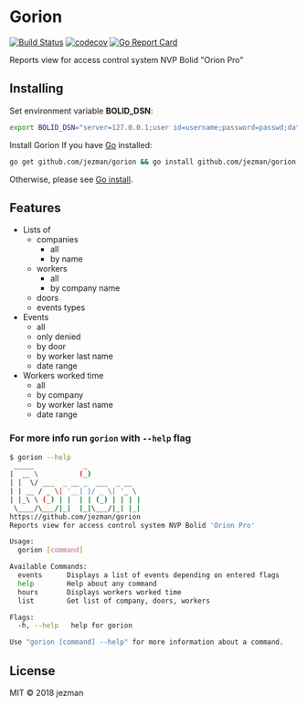 # Gorion

[![Build Status](https://travis-ci.org/jezman/gorion.svg?branch=master)](https://travis-ci.org/jezman/gorion) [![codecov](https://codecov.io/gh/jezman/gorion/branch/master/graph/badge.svg)](https://codecov.io/gh/jezman/gorion) [![Go Report Card](https://goreportcard.com/badge/github.com/jezman/gorion)](https://goreportcard.com/report/github.com/jezman/gorion)


Reports view for access control system NVP Bolid "Orion Pro"

## Installing

Set environment variable **BOLID_DSN**:

```bash
export BOLID_DSN="server=127.0.0.1;user id=username;password=passwd;database=base"
```

Install Gorion
If you have [Go](https://golang.org/) installed:

```bash
go get github.com/jezman/gorion && go install github.com/jezman/gorion
```

Otherwise, please see [Go install](https://golang.org/doc/install).

## Features

- Lists of
  - companies
    - all
    - by name
  - workers
    - all
    - by company name
  - doors
  - events types
- Events
  - all
  - only denied
  - by door
  - by worker last name
  - date range
- Workers worked time
  - all
  - by company
  - by worker last name
  - date range

### For more info run `gorion` with `--help` flag

```bash
$ gorion --help
 _____            _
|  __ \          (_)
| |  \/ ___  _ __ _  ___  _ __  
| | __ / _ \| '__| |/ _ \| '_ \
| |_\ \ (_) | |  | | (_) | | | |
 \____/\___/|_|  |_|\___/|_| |_|
https://github.com/jezman/gorion
Reports view for access control system NVP Bolid 'Orion Pro'

Usage:
  gorion [command]

Available Commands:
  events      Displays a list of events depending on entered flags
  help        Help about any command
  hours       Displays workers worked time
  list        Get list of company, doors, workers

Flags:
  -h, --help   help for gorion

Use "gorion [command] --help" for more information about a command.
```

## License

MIT © 2018 jezman
